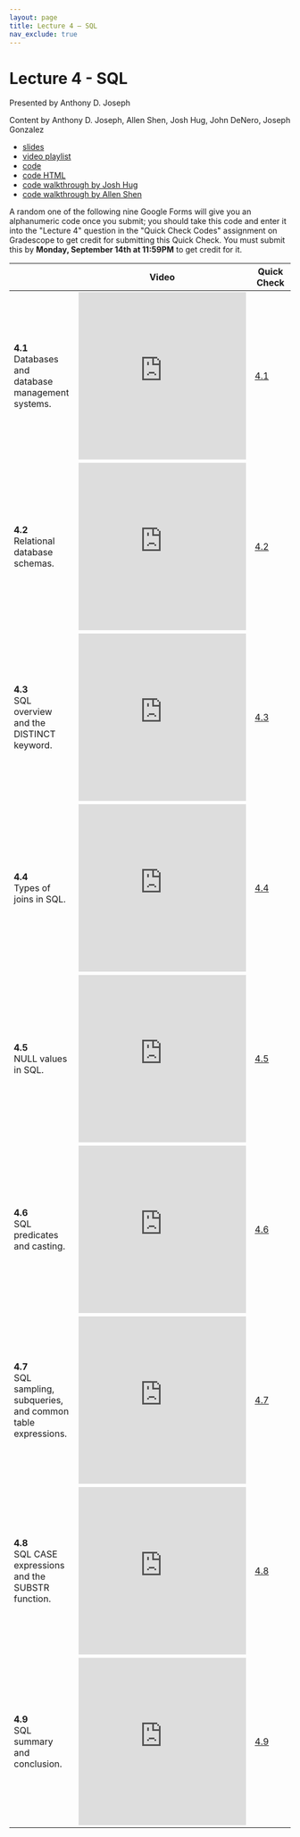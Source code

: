 ```yaml
---
layout: page
title: Lecture 4 – SQL
nav_exclude: true
---
```


# Lecture 4 - SQL

Presented by Anthony D. Joseph

Content by Anthony D. Joseph, Allen Shen, Josh Hug, John DeNero, Joseph Gonzalez

- [slides](https://docs.google.com/presentation/d/1iM8dv-LFEghSMQr4-sh6JnaAUGHV-3j4FLu-718YCzU/edit?usp=sharing)
- [video playlist](https://www.youtube.com/playlist?list=PLQCcNQgUcDfpoTAh65AL_k1hVjNE-Kw5X)
- [code](https://data100.datahub.berkeley.edu/hub/user-redirect/git-sync?repo=https://github.com/DS-100/fa20&subPath=lecture/lec04/)
- [code HTML](../../resources/assets/lectures/lec04/lec04.html)
- [code walkthrough by Josh Hug](https://youtu.be/QCrHZnLM0H4)
- [code walkthrough by Allen Shen](https://youtu.be/zetdBg61eaE)

A random one of the following nine Google Forms will give you an alphanumeric code once you submit; you should take this code and enter it into the "Lecture 4" question in the "Quick Check Codes" assignment on Gradescope to get credit for submitting this Quick Check. You must submit this by **Monday, September 14th at 11:59PM** to get credit for it.

<table>
<colgroup>
<col style="width: 25%" />
<col style="width: 25%" />
<col style="width: 25%" />
</colgroup>
<thead>
<tr class="header">
<th></th>
<th>Video</th>
<th>Quick Check</th>
</tr>
</thead>
<tbody>
<tr>
<td><strong>4.1</strong> <br> Databases and database management systems.</td>
<td><iframe width="300" height="300" height src="https://youtube.com/embed/SRoTXarDDk4" frameborder="0" allow="accelerometer; autoplay; encrypted-media; gyroscope; picture-in-picture" allowfullscreen></iframe></td>
<td><a href="https://docs.google.com/forms/d/e/1FAIpQLSdy8xeb-E5FEfrlIz4LJopIddUoFrJAAKY1Mg_GIqFymZuFZA/viewform" target="\_blank">4.1</a></td>
</tr>
<tr>
<td><strong>4.2</strong> <br> Relational database schemas.</td>
<td><iframe width="300" height="300" height src="https://youtube.com/embed/SJtoYIqGvEI" frameborder="0" allow="accelerometer; autoplay; encrypted-media; gyroscope; picture-in-picture" allowfullscreen></iframe></td>
<td><a href="https://docs.google.com/forms/d/e/1FAIpQLSeGCwtpFhXBq4RTg7ZebI8jdOM4yut3gwyF-tz-xNe44vMngg/viewform" target="\_blank">4.2</a></td>
</tr>
<tr>
<td><strong>4.3</strong> <br> SQL overview and the DISTINCT keyword.</td>
<td><iframe width="300" height="300" height src="https://youtube.com/embed/_WyqfDM1mN4" frameborder="0" allow="accelerometer; autoplay; encrypted-media; gyroscope; picture-in-picture" allowfullscreen></iframe></td>
<td><a href="https://docs.google.com/forms/d/e/1FAIpQLSeLuZWerXoDKqHIobG6B1vH0p35pZCz1qQc5ff5rT91cV-AKg/viewform" target="\_blank">4.3</a></td>
</tr>
<tr>
<td><strong>4.4</strong> <br> Types of joins in SQL.</td>
<td><iframe width="300" height="300" height src="https://youtube.com/embed/E5XPBV54MiQ" frameborder="0" allow="accelerometer; autoplay; encrypted-media; gyroscope; picture-in-picture" allowfullscreen></iframe></td>
<td><a href="https://docs.google.com/forms/d/e/1FAIpQLSfwvjklDzvLRroL26Gpe5_kcD9XEY59TfxAhYBeO2ROCOy0Vw/viewform" target="\_blank">4.4</a></td>
</tr>
<tr>
<td><strong>4.5</strong> <br> NULL values in SQL.</td>
<td><iframe width="300" height="300" height src="https://youtube.com/embed/K89kIINyjTM" frameborder="0" allow="accelerometer; autoplay; encrypted-media; gyroscope; picture-in-picture" allowfullscreen></iframe></td>
<td><a href="https://docs.google.com/forms/d/e/1FAIpQLSfwKtSQFSA4yyp9JJ86VTr9sSHPp3SEI0t6VTOrh2GW05Xt6Q/viewform" target="\_blank">4.5</a></td>
</tr>
<tr>
<td><strong>4.6</strong> <br> SQL predicates and casting.</td>
<td><iframe width="300" height="300" height src="https://youtube.com/embed/af3vjZsz1BQ" frameborder="0" allow="accelerometer; autoplay; encrypted-media; gyroscope; picture-in-picture" allowfullscreen></iframe></td>
<td><a href="https://docs.google.com/forms/d/e/1FAIpQLSfdb-_737z6rUbC4WzQN_QUfgw54voslfzMHlvsO5Dx6lWu9A/viewform" target="\_blank">4.6</a></td>
</tr>
<tr>
<td><strong>4.7</strong> <br> SQL sampling, subqueries, and common table expressions.</td>
<td><iframe width="300" height="300" height src="https://youtube.com/embed/3TgY0zNbjoo" frameborder="0" allow="accelerometer; autoplay; encrypted-media; gyroscope; picture-in-picture" allowfullscreen></iframe></td>
<td><a href="https://docs.google.com/forms/d/e/1FAIpQLSfLL2wU0Nk9h_Abk3zojYa3d96YEMpCOsQ-SoRF2tBAe-s2Rw/viewform" target="\_blank">4.7</a></td>
</tr>
<tr>
<td><strong>4.8</strong> <br> SQL CASE expressions and the SUBSTR function.</td>
<td><iframe width="300" height="300" height src="https://youtube.com/embed/MIE9NbCOyyQ" frameborder="0" allow="accelerometer; autoplay; encrypted-media; gyroscope; picture-in-picture" allowfullscreen></iframe></td>
<td><a href="https://docs.google.com/forms/d/e/1FAIpQLSfk0Dw-dgH_jx6OTg2KXUxTBtH7Napj-yBbZI1O04Bf6PauZA/viewform" target="\_blank">4.8</a></td>
</tr>
<tr>
<td><strong>4.9</strong> <br> SQL summary and conclusion.</td>
<td><iframe width="300" height="300" height src="https://youtube.com/embed/ch0LW6R1VrM" frameborder="0" allow="accelerometer; autoplay; encrypted-media; gyroscope; picture-in-picture" allowfullscreen></iframe></td>
<td><a href="https://docs.google.com/forms/d/e/1FAIpQLSfJK4hk4Ue9jicRYEro0goTEyqz7EgbcaQ3WTDnWdnU9ehY8Q/viewform" target="\_blank">4.9</a></td>
</tr>
